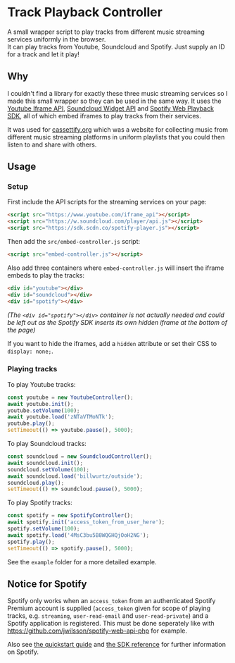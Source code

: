 # Track Playback Controller
A small wrapper script to play tracks from different music streaming services uniformly in the browser.<br>
It can play tracks from Youtube, Soundcloud and Spotify. Just supply an ID for a track and let it play! 


## Why
I couldn't find a library for exactly these three music streaming services so I made this small wrapper so they can be used in the same way. 
It uses the [Youtube Iframe API](https://developers.google.com/youtube/iframe_api_reference
), [Soundcloud Widget API](https://developers.soundcloud.com/docs/api/html5-widget) and [Spotify Web Playback SDK](https://developer.spotify.com/documentation/web-playback-sdk/quick-start/), all of which embed iframes to play tracks from their services. 

It was used for [cassettify.org](https://www.cassettify.org) which was a website for collecting music from different music streaming platforms in uniform playlists that you could then listen to and share with others. 


## Usage

### Setup
First include the API scripts for the streaming services on your page:
```html
<script src="https://www.youtube.com/iframe_api"></script>
<script src="https://w.soundcloud.com/player/api.js"></script>
<script src="https://sdk.scdn.co/spotify-player.js"></script>
```

Then add the `src/embed-controller.js` script:

```html
<script src="embed-controller.js"></script>
```

Also add three containers where `embed-controller.js` will insert the iframe embeds to play the tracks:

```html
<div id="youtube"></div>
<div id="soundcloud"></div>
<div id="spotify"></div>
```

_(The `<div id="spotify"></div>` container is not actually needed and could be left out as the Spotify SDK inserts its own hidden iframe at the bottom of the page)_

If you want to hide the iframes, add a `hidden` attribute or set their CSS to `display: none;`.

### Playing tracks
To play Youtube tracks:
```js
const youtube = new YoutubeController();
await youtube.init();
youtube.setVolume(100);
await youtube.load('zNTaVTMoNTk');
youtube.play();
setTimeout(() => youtube.pause(), 5000);
```
To play Soundcloud tracks:
```js
const soundcloud = new SoundcloudController();
await soundcloud.init();
soundcloud.setVolume(100);
await soundcloud.load('billwurtz/outside');
soundcloud.play();
setTimeout(() => soundcloud.pause(), 5000);
```

To play Spotify tracks:
```js
const spotify = new SpotifyController();
await spotify.init('access_token_from_user_here');
spotify.setVolume(100);
await spotify.load('4MsC3bu5B8WQGHQjOoH2NG');
spotify.play();
setTimeout(() => spotify.pause(), 5000);
```

See the `example` folder for a more detailed example. 


## Notice for Spotify
Spotify only works when an `access_token` from an authenticated Spotify Premium account is supplied (`access_token` given for scope of playing tracks, e.g. `streaming`, `user-read-email` and `user-read-private`) and a Spotify application is registered. 
This must be done seperately like with https://github.com/jwilsson/spotify-web-api-php for example. 

Also see [the quickstart guide](https://developer.spotify.com/documentation/web-playback-sdk/quick-start) and [the SDK reference](https://developer.spotify.com/documentation/web-playback-sdk/reference/#playing-a-spotify-uri) for further information on Spotify. 

